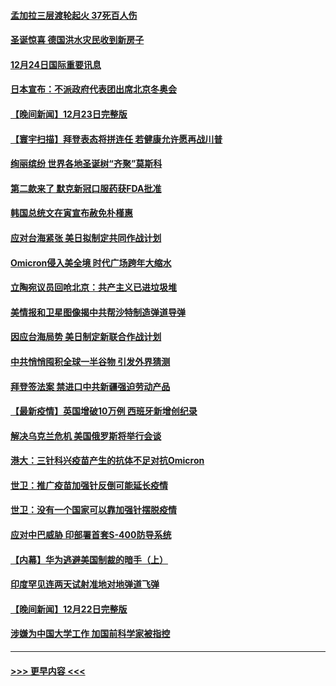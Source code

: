 #### [孟加拉三层渡轮起火 37死百人伤](../pages/prog202/a103302384.md?t=12242301) 
#### [圣诞惊喜 德国洪水灾民收到新房子](../pages/prog202/a103302310.md?t=12242301) 
#### [12月24日国际重要讯息](../pages/prog202/a103302265.md?t=12242301) 
#### [日本宣布：不派政府代表团出席北京冬奥会](../pages/prog202/a103302203.md?t=12242301) 
#### [【晚间新闻】12月23日完整版](../pages/prog202/a103301989.md?t=12242301) 
#### [【寰宇扫描】拜登表态将拼连任 若健康允许愿再战川普](../pages/prog202/a103301749.md?t=12242301) 
#### [绚丽缤纷 世界各地圣诞树“齐聚”莫斯科](../pages/prog202/a103301810.md?t=12242301) 
#### [第二款来了 默克新冠口服药获FDA批准](../pages/prog202/a103301778.md?t=12242301) 
#### [韩国总统文在寅宣布赦免朴槿惠](../pages/prog202/a103301942.md?t=12242301) 
#### [应对台海紧张 美日拟制定共同作战计划](../pages/prog202/a103301772.md?t=12242301) 
#### [Omicron侵入美全境 时代广场跨年大缩水](../pages/prog202/a103301837.md?t=12242301) 
#### [立陶宛议员回呛北京：共产主义已进垃圾堆](../pages/prog202/a103301789.md?t=12242301) 
#### [美情报和卫星图像揭中共帮沙特制造弹道导弹](../pages/prog202/a103301734.md?t=12242301) 
#### [因应台海局势 美日制定新联合作战计划](../pages/prog202/a103301695.md?t=12242301) 
#### [中共悄悄囤积全球一半谷物 引发外界猜测](../pages/prog202/a103301678.md?t=12242301) 
#### [拜登签法案 禁进口中共新疆强迫劳动产品](../pages/prog202/a103301625.md?t=12242301) 
#### [【最新疫情】英国增破10万例 西班牙新增创纪录](../pages/prog202/a103301655.md?t=12242301) 
#### [解决乌克兰危机 美国俄罗斯将举行会谈](../pages/prog202/a103301610.md?t=12242301) 
#### [港大：三针科兴疫苗产生的抗体不足对抗Omicron](../pages/prog202/a103301571.md?t=12242301) 
#### [世卫：推广疫苗加强针反倒可能延长疫情](../pages/prog202/a103301594.md?t=12242301) 
#### [世卫：没有一个国家可以靠加强针摆脱疫情](../pages/prog202/a103301538.md?t=12242301) 
#### [应对中巴威胁 印部署首套S-400防导系统](../pages/prog202/a103301525.md?t=12242301) 
#### [【内幕】华为逃避美国制裁的暗手（上）](../pages/prog202/a103301390.md?t=12242301) 
#### [印度罕见连两天试射准地对地弹道飞弹](../pages/prog202/a103301351.md?t=12242301) 
#### [【晚间新闻】12月22日完整版](../pages/prog202/a103301155.md?t=12242301) 
#### [涉嫌为中国大学工作 加国前科学家被指控](../pages/prog202/a103300937.md?t=12242301) 

----
#### [ >>> 更早内容 <<< ](../indexes/prog202-earlier.md)
